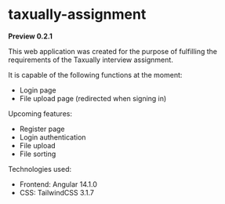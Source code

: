 # taxually-assignment
**Preview 0.2.1**

This web application was created for the purpose of fulfilling the requirements of the Taxually interview assignment.

It is capable of the following functions at the moment:
* Login page
* File upload page (redirected when signing in)

Upcoming features:
* Register page
* Login authentication
* File upload
* File sorting

Technologies used:

* Frontend: Angular 14.1.0
* CSS: TailwindCSS 3.1.7
